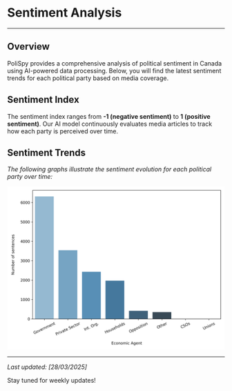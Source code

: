 # **Sentiment Analysis**

---

## Overview
PoliSpy provides a comprehensive analysis of political sentiment in Canada using AI-powered data processing. Below, you will find the latest sentiment trends for each political party based on media coverage.

## Sentiment Index
The sentiment index ranges from **-1 (negative sentiment)** to **1 (positive sentiment)**. Our AI model continuously evaluates media articles to track how each party is perceived over time.

## Sentiment Trends
_The following graphs illustrate the sentiment evolution for each political party over time:_

![Sentiment Trend Graph](graphics/agent_graph_sorted_feb_2024.png)

---
_Last updated: [28/03/2025]_

Stay tuned for weekly updates!
